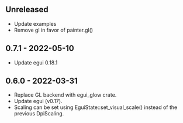 ## Unreleased
* Update examples
* Remove gl in favor of painter.gl()

## 0.7.1 - 2022-05-10
* Update egui 0.18.1

## 0.6.0 - 2022-03-31
* Replace GL backend with egui_glow crate.
* Update egui (v0.17).
* Scaling can be set using EguiState::set_visual_scale() instead of the previous DpiScaling.